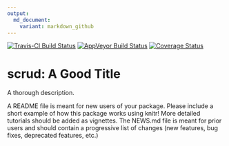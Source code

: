```yaml
---
output:
  md_document:
    variant: markdown_github
---
```


[![Travis-CI Build Status](https://travis-ci.org/c5sire/scrud.png?branch=master)](https://travis-ci.org/c5sire/scrud)
[![AppVeyor Build Status](https://ci.appveyor.com/api/projects/status/github/c5sire/scrud?branch=master)](https://ci.appveyor.com/project/c5sire/scrud)
[![Coverage Status](https://img.shields.io/coveralls/c5sire/scrud.svg)](https://coveralls.io/r/c5sire/scrud?branch=master)

<!-- README.md is generated from README.Rmd. Please edit that file -->

# scrud: A Good Title

A thorough description.

A README file is meant for new users of your package. Please include a short example of how this package works using knitr! More detailed tutorials should be added as 
vignettes. The NEWS.md file is meant for prior users and should contain a progressive
list of changes (new features, bug fixes, deprecated features, etc.)


